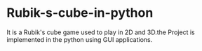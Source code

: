 # Rubik-s-cube-in-python
It is a Rubik's cube game used to play in 2D and 3D.the Project is implemented in the python using GUI applications.
